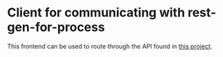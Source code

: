 # Client for communicating with rest-gen-for-process

This frontend can be used to route through the API found in [this project](https://github.com/MatthiasRaimann/rest-gen-for-process).
